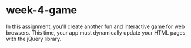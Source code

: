 # week-4-game
In this assignment, you'll create another fun and interactive game for web browsers. This time, your app must dynamically update your HTML pages with the jQuery library.
